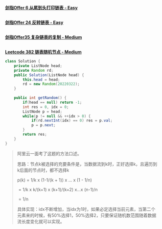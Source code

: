 **[剑指Offer 6 从尾到头打印链表 - Easy](https://leetcode-cn.com/problems/cong-wei-dao-tou-da-yin-lian-biao-lcof/)**

```java
```



**[剑指Offer 24 反转链表 - Easy](https://leetcode-cn.com/problems/fan-zhuan-lian-biao-lcof/)**

```java
```



**[剑指Offer35 复杂链表的复制 - Medium](https://leetcode-cn.com/problems/fu-za-lian-biao-de-fu-zhi-lcof/)**

```java
```





**[Leetcode 382 链表随机节点 - Medium](https://leetcode-cn.com/problems/linked-list-random-node/)**

```java
class Solution {
    private ListNode head;
    private Random rd;
    public Solution(ListNode head) {
        this.head = head;
        rd = new Random(20220322);
    }
    
    public int getRandom() {
        if(head == null) return -1;
        int res = 0, idx = 0;
        ListNode p = head;
        while(p != null && ++idx > 0) {
            if(rd.nextInt(idx) == 0) res = p.val;
            p = p.next;
        }
        return res;
    }
}
```

> 阿里云一面考了这题的方法口述。
>
> 思路：节点k被选择的充要条件是，当数据流到k时，正好选择k，且遍历到k后面的节点时，都不选择k
>
> p(k) = 1/k x (1-1/(k + 1)) x ... x (1 - 1/n)
>
> ​	    = 1/k x k/(k+1) x (k+1)/(k+2) x...x (n-1)/n
>
> ​        = 1/n
>
> 具体实现：idx不断增加，当idx为1时，如果必定选择当前元素，当第二个元素来的时候，有50%选择1，50%选择2，只要保证随机数范围随着数据流长度变化就可以实现。
